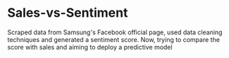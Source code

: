 # Sales-vs-Sentiment
Scraped data from Samsung's Facebook official page, used data cleaning techniques and generated a sentiment score.
Now, trying to compare the score with sales and aiming to deploy a predictive model
